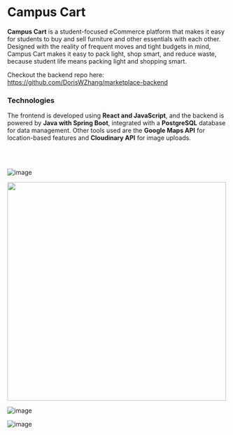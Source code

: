# Campus Cart
**Campus Cart** is a student-focused eCommerce platform that makes it easy for students to buy and sell furniture and other essentials with each other. Designed with the reality of frequent moves and tight budgets in mind, Campus Cart makes it easy to pack light, shop smart, and reduce waste, because student life means packing light and shopping smart.

Checkout the backend repo here: https://github.com/DorisWZhang/marketplace-backend

<h3> Technologies </h3>
The frontend is developed using <strong>React and JavaScript</strong>, and the backend is powered by <strong>Java with Spring Boot</strong>, integrated with a <strong>PostgreSQL</strong> database for data management. Other tools used are the <strong>Google Maps API</strong> for location-based features and <strong>Cloudinary API</strong> for image uploads.

<br></br>

![image](https://github.com/user-attachments/assets/4a605baa-2c22-4335-81dd-ed2032b6f569)

<img src="https://github.com/user-attachments/assets/ed4e46ee-f361-43d9-9e3a-f3d1ccf3553b" width="500" />

![image](https://github.com/user-attachments/assets/b2058dca-54c2-4030-81d7-6b35715d1d48)

![image](https://github.com/user-attachments/assets/83654734-1e91-44b4-b33a-71aa33dbce25)



